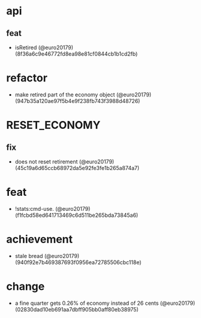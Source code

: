 # api

## feat

* isRetired (@euro20179) (8f36a6c9e46772fd8ea98e81cf0844cb1b1cd2fb)


# refactor

* make retired part of the economy object (@euro20179) (947b35a120ae97f5b4e9f238fb743f3988d48726)


# RESET_ECONOMY

## fix

* does not reset retirement (@euro20179) (45c19a6d65ccb68972da5e92fe3fe1b265a874a7)


# feat

* !stats:cmd-use.<cmd> (@euro20179) (f1fcbd58ed641713469c6d511be265bda73845a6)


# achievement

* stale bread (@euro20179) (940f92e7b469387693f0956ea72785506cbc118e)


# change

* a fine quarter gets 0.26% of economy instead of 26 cents (@euro20179) (02830dad10eb691aa7dbff905bb0aff80eb38975)


